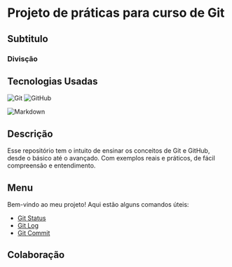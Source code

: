 # Projeto de práticas para curso de Git
## Subtitulo
### Divisção

## Tecnologias Usadas

![Git](https://img.shields.io/badge/git-%23F05033.svg?style=for-the-badge&logo=git&logoColor=white)
![GitHub](https://img.shields.io/badge/github-%23E5E5E5.svg?style=for-the-badge&logo=github&logoColor=black)

![Markdown](https://img.shields.io/badge/markdown-%238D6748.svg?style=for-the-badge&logo=markdown&logoColor=white)


## Descrição

Esse repositório tem o intuito de ensinar os conceitos de Git e GitHub, desde o básico até o avançado. Com exemplos reais e práticos, de fácil compreensão e entendimento.

## Menu

Bem-vindo ao meu projeto! Aqui estão alguns comandos úteis:

- [Git Status](commands/gitstatus.md)
- [Git Log](commands/gitlog.md)
- [Git Commit](commands/gitcommit.md)

## Colaboração